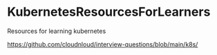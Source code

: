 # KubernetesResourcesForLearners
Resources for learning kubernetes

https://github.com/cloudnloud/interview-questions/blob/main/k8s/
